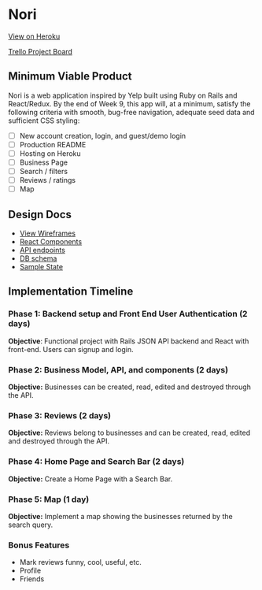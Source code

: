 # Nori

[View on Heroku][heroku]

[Trello Project Board][trello]

[heroku]: https://nori.herokuapp.com/
[trello]: https://trello.com/b/qKH8BJFk/nori

## Minimum Viable Product

Nori is a web application inspired by Yelp built using Ruby on Rails and React/Redux. By the end of Week 9, this app will, at a minimum, satisfy the following criteria with smooth, bug-free navigation, adequate seed data and sufficient CSS styling:

- [ ] New account creation, login, and guest/demo login
- [ ] Production README
- [ ] Hosting on Heroku
- [ ] Business Page
- [ ] Search / filters
- [ ] Reviews / ratings
- [ ] Map

## Design Docs
* [View Wireframes][wireframes]
* [React Components][components]
* [API endpoints][api-endpoints]
* [DB schema][schema]
* [Sample State][sample-state]

[wireframes]: /wireframes
[components]: component-hierarchy.md
[sample-state]: sample-state.md
[api-endpoints]: api-endpoints.md
[schema]: schema.md

## Implementation Timeline

### Phase 1: Backend setup and Front End User Authentication (2 days)

**Objective**: Functional project with Rails JSON API backend and React with front-end.  Users can signup and login.

### Phase 2: Business Model, API, and components (2 days)

**Objective:** Businesses can be created, read, edited and destroyed through the API.

### Phase 3: Reviews (2 days)

**Objective:** Reviews belong to businesses and can be created, read, edited and destroyed through the API.

### Phase 4: Home Page and Search Bar (2 days)

**Objective:** Create a Home Page with a Search Bar.

### Phase 5: Map (1 day)

**Objective:** Implement a map showing the businesses returned by the search query.

### Bonus Features

* Mark reviews funny, cool, useful, etc.
* Profile
* Friends
